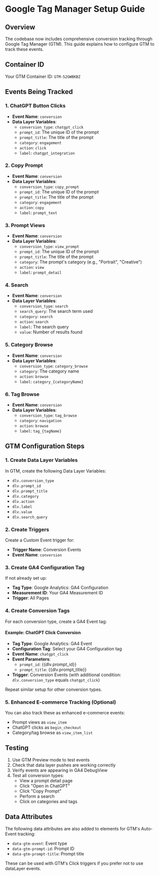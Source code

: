 # Google Tag Manager Setup Guide

## Overview
The codebase now includes comprehensive conversion tracking through Google Tag Manager (GTM). This guide explains how to configure GTM to track these events.

## Container ID
Your GTM Container ID: `GTM-52GWBKBZ`

## Events Being Tracked

### 1. ChatGPT Button Clicks
- **Event Name**: `conversion`
- **Data Layer Variables**:
  - `conversion_type`: `chatgpt_click`
  - `prompt_id`: The unique ID of the prompt
  - `prompt_title`: The title of the prompt
  - `category`: `engagement`
  - `action`: `click`
  - `label`: `chatgpt_integration`

### 2. Copy Prompt
- **Event Name**: `conversion`
- **Data Layer Variables**:
  - `conversion_type`: `copy_prompt`
  - `prompt_id`: The unique ID of the prompt
  - `prompt_title`: The title of the prompt
  - `category`: `engagement`
  - `action`: `copy`
  - `label`: `prompt_text`

### 3. Prompt Views
- **Event Name**: `conversion`
- **Data Layer Variables**:
  - `conversion_type`: `view_prompt`
  - `prompt_id`: The unique ID of the prompt
  - `prompt_title`: The title of the prompt
  - `category`: The prompt's category (e.g., "Portrait", "Creative")
  - `action`: `view`
  - `label`: `prompt_detail`

### 4. Search
- **Event Name**: `conversion`
- **Data Layer Variables**:
  - `conversion_type`: `search`
  - `search_query`: The search term used
  - `category`: `search`
  - `action`: `search`
  - `label`: The search query
  - `value`: Number of results found

### 5. Category Browse
- **Event Name**: `conversion`
- **Data Layer Variables**:
  - `conversion_type`: `category_browse`
  - `category`: The category name
  - `action`: `browse`
  - `label`: `category_{categoryName}`

### 6. Tag Browse
- **Event Name**: `conversion`
- **Data Layer Variables**:
  - `conversion_type`: `tag_browse`
  - `category`: `navigation`
  - `action`: `browse`
  - `label`: `tag_{tagName}`

## GTM Configuration Steps

### 1. Create Data Layer Variables
In GTM, create the following Data Layer Variables:
- `dlv.conversion_type`
- `dlv.prompt_id`
- `dlv.prompt_title`
- `dlv.category`
- `dlv.action`
- `dlv.label`
- `dlv.value`
- `dlv.search_query`

### 2. Create Triggers
Create a Custom Event trigger for:
- **Trigger Name**: Conversion Events
- **Event Name**: `conversion`

### 3. Create GA4 Configuration Tag
If not already set up:
- **Tag Type**: Google Analytics: GA4 Configuration
- **Measurement ID**: Your GA4 Measurement ID
- **Trigger**: All Pages

### 4. Create Conversion Tags
For each conversion type, create a GA4 Event tag:

#### Example: ChatGPT Click Conversion
- **Tag Type**: Google Analytics: GA4 Event
- **Configuration Tag**: Select your GA4 Configuration tag
- **Event Name**: `chatgpt_click`
- **Event Parameters**:
  - `prompt_id`: {{dlv.prompt_id}}
  - `prompt_title`: {{dlv.prompt_title}}
- **Trigger**: Conversion Events (with additional condition: `dlv.conversion_type` equals `chatgpt_click`)

Repeat similar setup for other conversion types.

### 5. Enhanced E-commerce Tracking (Optional)
You can also track these as enhanced e-commerce events:
- Prompt views as `view_item`
- ChatGPT clicks as `begin_checkout`
- Category/tag browse as `view_item_list`

## Testing

1. Use GTM Preview mode to test events
2. Check that data layer pushes are working correctly
3. Verify events are appearing in GA4 DebugView
4. Test all conversion types:
   - View a prompt detail page
   - Click "Open in ChatGPT"
   - Click "Copy Prompt"
   - Perform a search
   - Click on categories and tags

## Data Attributes
The following data attributes are also added to elements for GTM's Auto-Event tracking:
- `data-gtm-event`: Event type
- `data-gtm-prompt-id`: Prompt ID
- `data-gtm-prompt-title`: Prompt title

These can be used with GTM's Click triggers if you prefer not to use dataLayer events.